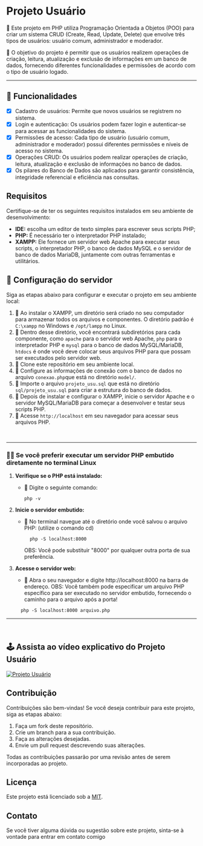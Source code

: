 # Projeto Usuário

:pushpin: Este projeto em PHP utiliza Programação Orientada a Objetos (POO) para criar um sistema CRUD (Create, Read, Update, Delete) que envolve três tipos de usuários: usuário comum, administrador e moderador.

:dart: O objetivo do projeto é permitir que os usuários realizem operações de criação, leitura, atualização e exclusão de informações em um banco de dados, fornecendo diferentes funcionalidades e permissões de acordo com o tipo de usuário logado.
*** 

## :pencil: Funcionalidades

- [x] Cadastro de usuários: Permite que novos usuários se registrem no sistema.
- [x] Login e autenticação: Os usuários podem fazer login e autenticar-se para acessar as funcionalidades do sistema.
- [x] Permissões de acesso: Cada tipo de usuário (usuário comum, administrador e moderador) possui diferentes permissões e níveis de acesso no sistema.
- [x] Operações CRUD: Os usuários podem realizar operações de criação, leitura, atualização e exclusão de informações no banco de dados.
- [x] Os pilares do Banco de Dados são aplicados para garantir consistência, integridade referencial e eficiência nas consultas.

## Requisitos

Certifique-se de ter os seguintes requisitos instalados em seu ambiente de desenvolvimento:

- **IDE:** escolha um editor de texto simples para escrever seus scripts PHP;
-  **PHP:** É necessário ter o interpretador PHP instalado;
- **XAMPP:** Ele fornece um servidor web Apache para executar seus scripts, o interpretador PHP, o banco de dados MySQL e o servidor de banco de dados MariaDB, juntamente com outras ferramentas e utilitários.

## :paperclip: Configuração do servidor

Siga as etapas abaixo para configurar e executar o projeto em seu ambiente local:

1.  :small_blue_diamond: Ao instalar o XAMPP, um diretório será criado no seu computador para armazenar todos os arquivos e componentes.
      O diretório padrão é `C:\xampp` no Windows e `/opt/lampp` no Linux.
2.  :small_blue_diamond: Dentro desse diretório, você encontrará subdiretórios para cada componente, como `apache` para o servidor web Apache, `php` para o interpretador PHP e `mysql` para o banco de dados MySQL/MariaDB, `htdocs` é onde você deve colocar seus arquivos PHP para que possam ser executados pelo servidor web.
3.  :small_blue_diamond: Clone este repositório em seu ambiente local.
4.  :small_blue_diamond: Configure as informações de conexão com o banco de dados no arquivo `conexao.php`que está  no diretório `model/`.
5.  :small_blue_diamond: Importe o arquivo `projeto_usu.sql` que está  no diretório `sql/projeto_usu.sql` para criar a estrutura do banco de dados.
6.  :small_blue_diamond: Depois de instalar e configurar o XAMPP, inicie o servidor Apache e o servidor MySQL/MariaDB para começar a desenvolver e testar seus scripts PHP.
7.  :small_blue_diamond: Acesse `http://localhost` em seu navegador para acessar seus arquivos PHP.

<br>

*** 
### :technologist: Se você preferir executar um servidor PHP embutido diretamente no terminal Linux
1. **Verifique se o PHP está instalado:**
   - :small_blue_diamond: Digite o seguinte comando:
     ```shel
     php -v
      ```
2. **Inicie o servidor embutido:**
   - :small_blue_diamond: No terminal navegue até o diretório onde você salvou o arquivo PHP: (utilize o comando cd)
     ```shel
       php -S localhost:8000
      ```
     OBS:  Você pode substituir "8000" por qualquer outra porta de sua preferência.
     
3. **Acesse o servidor web:**
    - :small_blue_diamond: Abra o seu navegador e digite http://localhost:8000 na barra de endereço.
      OBS:  Você também pode especificar um arquivo PHP específico para ser executado no servidor embutido, fornecendo o caminho para o arquivo após a porta!
     ```shel
       php -S localhost:8000 arquivo.php
      ``` 
*** 
<br>

## :joystick: Assista ao vídeo explicativo do Projeto Usuário

[![Projeto Usuário](https://link-para-a-miniatura-do-video.jpg)](https://github.com/Marynamore/Projeto_Usuario/assets/86386469/34fb0534-e9da-4142-956e-290c6a58e479)




## Contribuição

Contribuições são bem-vindas! Se você deseja contribuir para este projeto, siga as etapas abaixo:

1. Faça um fork deste repositório.
2. Crie um branch para a sua contribuição.
3. Faça as alterações desejadas.
4. Envie um pull request descrevendo suas alterações.

Todas as contribuições passarão por uma revisão antes de serem incorporadas ao projeto.

## Licença

Este projeto está licenciado sob a [MIT](LICENSE).

## Contato

Se você tiver alguma dúvida ou sugestão sobre este projeto, sinta-se à vontade para entrar em contato comigo
